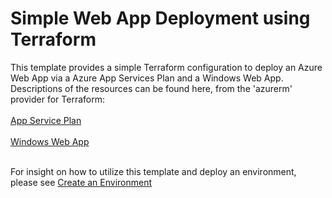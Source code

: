 # Simple Web App Deployment using Terraform

This template provides a simple Terraform configuration to deploy an Azure Web App via a Azure App Services Plan and a Windows Web App. Descriptions of the resources can be found here, from the 'azurerm' provider for Terraform:<br></br>
[App Service Plan](https://registry.terraform.io/providers/hashicorp/azurerm/latest/docs/resources/app_service)<br></br>
[Windows Web App](https://registry.terraform.io/providers/hashicorp/azurerm/latest/docs/resources/windows_web_app)<br></br>

For insight on how to utilize this template and deploy an environment, please see [Create an Environment](https://learn.microsoft.com/en-us/azure/deployment-environments/quickstart-create-access-environments)